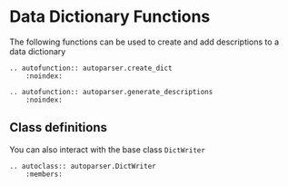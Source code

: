 # Data Dictionary Functions

The following functions can be used to create and add descriptions to a data dictionary

```{eval-rst}
.. autofunction:: autoparser.create_dict
    :noindex:

.. autofunction:: autoparser.generate_descriptions
    :noindex:
```

## Class definitions

You can also interact with the base class `DictWriter`

```{eval-rst}
.. autoclass:: autoparser.DictWriter
    :members:
```